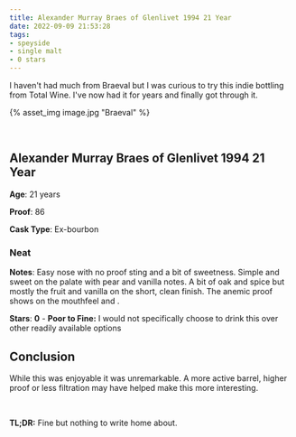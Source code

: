 ```yaml
---
title: Alexander Murray Braes of Glenlivet 1994 21 Year
date: 2022-09-09 21:53:28
tags:
- speyside
- single malt
- 0 stars
---
```


I haven't had much from Braeval but I was curious to try this indie bottling from Total Wine. I've now had it for years and finally got through it.

{% asset_img image.jpg "Braeval" %}

&nbsp;

## Alexander Murray Braes of Glenlivet 1994 21 Year

**Age**: 21 years

**Proof**: 86

**Cask Type**: Ex-bourbon

### Neat

**Notes**: Easy nose with no proof sting and a bit of sweetness. Simple and sweet on the palate with pear and vanilla notes. A bit of oak and spice but mostly the fruit and vanilla on the short, clean finish. The anemic proof shows on the mouthfeel and .

**Stars**: **0** - **Poor to Fine:** I would not specifically choose to drink this  over other readily available options

## Conclusion

While this was enjoyable it was unremarkable. A more active barrel, higher proof or less filtration may have helped make this more interesting. 

&nbsp;

**TL;DR:** Fine but nothing to write home about.


